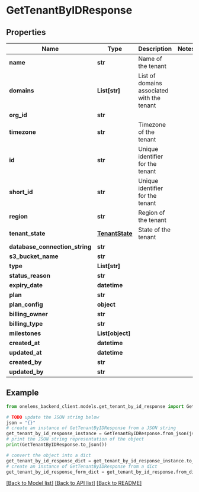 # GetTenantByIDResponse


## Properties

Name | Type | Description | Notes
------------ | ------------- | ------------- | -------------
**name** | **str** | Name of the tenant | 
**domains** | **List[str]** | List of domains associated with the tenant | 
**org_id** | **str** |  | 
**timezone** | **str** | Timezone of the tenant | 
**id** | **str** | Unique identifier for the tenant | 
**short_id** | **str** | Unique identifier for the tenant | 
**region** | **str** | Region of the tenant | 
**tenant_state** | [**TenantState**](TenantState.md) | State of the tenant | 
**database_connection_string** | **str** |  | 
**s3_bucket_name** | **str** |  | 
**type** | **List[str]** |  | 
**status_reason** | **str** |  | 
**expiry_date** | **datetime** |  | 
**plan** | **str** |  | 
**plan_config** | **object** |  | 
**billing_owner** | **str** |  | 
**billing_type** | **str** |  | 
**milestones** | **List[object]** |  | 
**created_at** | **datetime** |  | 
**updated_at** | **datetime** |  | 
**created_by** | **str** |  | 
**updated_by** | **str** |  | 

## Example

```python
from onelens_backend_client.models.get_tenant_by_id_response import GetTenantByIDResponse

# TODO update the JSON string below
json = "{}"
# create an instance of GetTenantByIDResponse from a JSON string
get_tenant_by_id_response_instance = GetTenantByIDResponse.from_json(json)
# print the JSON string representation of the object
print(GetTenantByIDResponse.to_json())

# convert the object into a dict
get_tenant_by_id_response_dict = get_tenant_by_id_response_instance.to_dict()
# create an instance of GetTenantByIDResponse from a dict
get_tenant_by_id_response_form_dict = get_tenant_by_id_response.from_dict(get_tenant_by_id_response_dict)
```
[[Back to Model list]](../README.md#documentation-for-models) [[Back to API list]](../README.md#documentation-for-api-endpoints) [[Back to README]](../README.md)



